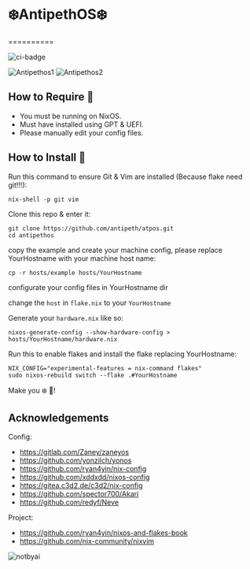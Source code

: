 # ❄️AntipethOS❄️
==========

![ci-badge](https://img.shields.io/static/v1?label=Built%20with&message=NixOS&color=blue&logo=nixos&link=https://nixos.org&labelColor=111212)

![Antipethos1](https://github.com/antipeth/antipethos/blob/main/pic/demo1.webp)
![Antipethos2](https://github.com/antipeth/antipethos/blob/main/pic/demo2.webp)

##  How to Require 🧊
- You must be running on NixOS.
- Must have installed using GPT & UEFI.
- Please manually edit your config files.

##  How to Install 👊

Run this command to ensure Git & Vim are installed (Because flake need git!!!):

```
nix-shell -p git vim
```

Clone this repo & enter it:

```
git clone https://github.com/antipeth/atpos.git
cd antipethos
```

copy the example and create your machine config, please replace YourHostname with your machine host name:

```
cp -r hosts/example hosts/YourHostname
```
configurate your config files in YourHostname dir

change the `host` in `flake.nix` to your `YourHostname`

Generate your `hardware.nix` like so:

```
nixos-generate-config --show-hardware-config > hosts/YourHostname/hardware.nix
```

Run this to enable flakes and install the flake replacing YourHostname:

```
NIX_CONFIG="experimental-features = nix-command flakes"
sudo nixos-rebuild switch --flake .#YourHostname
```

Make you ❄️  🥶!

## Acknowledgements

Config:
- <https://gitlab.com/Zaney/zaneyos>
- <https://github.com/yonzilch/yonos>
- <https://github.com/ryan4yin/nix-config>
- <https://github.com/xddxdd/nixos-config>
- <https://gitea.c3d2.de/c3d2/nix-config>
- <https://github.com/spector700/Akari>
- <https://github.com/redyf/Neve>

Project:
- <https://github.com/ryan4yin/nixos-and-flakes-book>
- <https://github.com/nix-community/nixvim>

![notbyai](https://notbyai.fyi/img/written-by-human-not-by-ai-white.svg)
